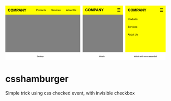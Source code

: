 ![csshamburger](https://raw.githubusercontent.com/hyanc/csshamburger/master/preview.png)

# csshamburger
Simple trick using css checked event, with invisible checkbox
